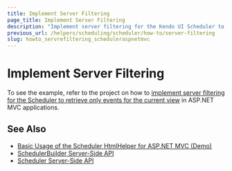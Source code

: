 ```yaml
---
title: Implement Server Filtering
page_title: Implement Server Filtering
description: "Implement server filtering for the Kendo UI Scheduler to retrieve only events for the current view in ASP.NET MVC applications."
previous_url: /helpers/scheduling/scheduler/how-to/server-filtering
slug: howto_servrefiltering_scheduleraspnetmvc
---
```


# Implement Server Filtering

To see the example, refer to the project on how to [implement server filtering for the Scheduler to retrieve only events for the current view](https://github.com/telerik/ui-for-aspnet-mvc-examples/tree/master/Telerik.Examples.Mvc/Telerik.Examples.Mvc/Areas/SchedulerServerFiltering) in ASP.NET MVC applications.

## See Also

* [Basic Usage of the Scheduler HtmlHelper for ASP.NET MVC (Demo)](https://demos.telerik.com/aspnet-mvc/scheduler)
* [SchedulerBuilder Server-Side API](https://docs.telerik.com/aspnet-mvc/api/kendo.mvc.ui.fluent/schedulerbuilder)
* [Scheduler Server-Side API](/api/scheduler)
